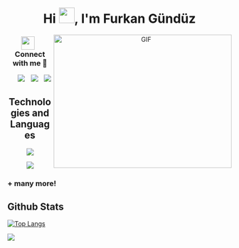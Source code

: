 <h1 align="center">Hi <img src="https://media.giphy.com/media/hvRJCLFzcasrR4ia7z/giphy.gif" width="35">, I'm Furkan Gündüz</h1>

<a target="_blank" align="center">
  <img align="right" top="500" height="300" width="400" alt="GIF" src="https://media.giphy.com/media/SWoSkN6DxTszqIKEqv/giphy.gif">
</a>

<h3 align="center" > <img src="https://media.giphy.com/media/iY8CRBdQXODJSCERIr/giphy.gif" width="30" height="30" style="margin-right: 10px;">Connect with me 🤝 </h3>

 <div align="center"  class="icons-social" style="margin-left: 10px;">
        <a style="margin-left: 10px;"  target="_blank" href="https://www.linkedin.com/in/furkan-g%C3%BCnd%C3%BCz-3ab117256/">
			<img src="https://img.icons8.com/doodle/40/000000/linkedin--v2.png"></a>
        <a style="margin-left: 10px;" target="_blank" href="https://github.com/FurkanGndzuu">
		<img src="https://img.icons8.com/doodle/40/000000/github--v1.png"></a>
		<a style="margin-left: 10px;" target="_blank" href="https://stackoverflow.com/users/21414378/furkan-g%c3%bcnd%c3%bcz">
				<img src="https://img.icons8.com/external-tal-revivo-color-tal-revivo/40/000000/external-stack-overflow-is-a-question-and-answer-site-for-professional-logo-color-tal-revivo.png"></a>
      </div>
      <h2 align="center">
Technologies and Languages </h2>

<p align="center">
  <a href="https://skillicons.dev">
    <img src="https://skillicons.dev/icons?i=html,css,bootstrap,typescript,angular,cs,dotnet" />
  </a>
</p>
<p align="center">
  <a href="https://skillicons.dev">
    <img src="https://skillicons.dev/icons?i=octave,java,git,github,azure,postgres" />
  </a>
</p>

<h3> + many more! </h3>

<div>
<h2>Github Stats</h2>
<div style="display: center;">

[![Top Langs](https://github-readme-stats.vercel.app/api/top-langs/?username=FurkanGndzuu&hide_progress=true)](https://github.com/FurkanGndzuu/github-readme-stats)


</div>

</div>

![](https://komarev.com/ghpvc/?username=your-github-FurkanGndzuu&color=blueviolet)
